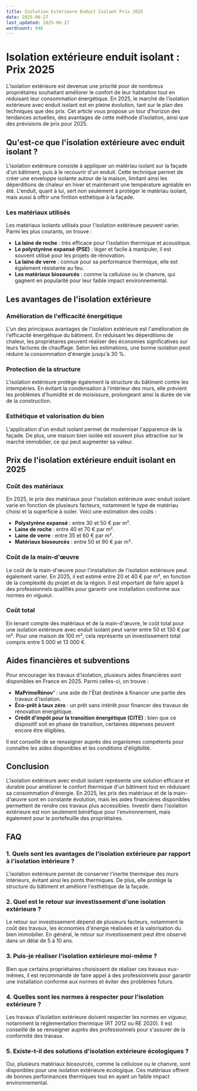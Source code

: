 ```yaml
---
title: Isolation Extérieure Enduit Isolant Prix 2025
date: 2025-06-27
last_updated: 2025-06-27
wordcount: 946
---
```


# Isolation extérieure enduit isolant : Prix 2025

L’isolation extérieure est devenue une priorité pour de nombreux propriétaires souhaitant améliorer le confort de leur habitation tout en réduisant leur consommation énergétique. En 2025, le marché de l’isolation extérieure avec enduit isolant est en pleine évolution, tant sur le plan des techniques que des prix. Cet article vous propose un tour d’horizon des tendances actuelles, des avantages de cette méthode d’isolation, ainsi que des prévisions de prix pour 2025.

## Qu'est-ce que l'isolation extérieure avec enduit isolant ?

L'isolation extérieure consiste à appliquer un matériau isolant sur la façade d'un bâtiment, puis à le recouvrir d'un enduit. Cette technique permet de créer une enveloppe isolante autour de la maison, limitant ainsi les déperditions de chaleur en hiver et maintenant une température agréable en été. L'enduit, quant à lui, sert non seulement à protéger le matériau isolant, mais aussi à offrir une finition esthétique à la façade.

### Les matériaux utilisés

Les matériaux isolants utilisés pour l'isolation extérieure peuvent varier. Parmi les plus courants, on trouve :

- **La laine de roche** : très efficace pour l'isolation thermique et acoustique.
- **Le polystyrène expansé (PSE)** : léger et facile à manipuler, il est souvent utilisé pour les projets de rénovation.
- **La laine de verre** : connue pour sa performance thermique, elle est également résistante au feu.
- **Les matériaux biosourcés** : comme la cellulose ou le chanvre, qui gagnent en popularité pour leur faible impact environnemental.

## Les avantages de l'isolation extérieure

### Amélioration de l'efficacité énergétique

L'un des principaux avantages de l'isolation extérieure est l'amélioration de l'efficacité énergétique du bâtiment. En réduisant les déperditions de chaleur, les propriétaires peuvent réaliser des économies significatives sur leurs factures de chauffage. Selon les estimations, une bonne isolation peut réduire la consommation d'énergie jusqu'à 30 %.

### Protection de la structure

L'isolation extérieure protège également la structure du bâtiment contre les intempéries. En évitant la condensation à l'intérieur des murs, elle prévient les problèmes d'humidité et de moisissure, prolongeant ainsi la durée de vie de la construction.

### Esthétique et valorisation du bien

L'application d'un enduit isolant permet de moderniser l'apparence de la façade. De plus, une maison bien isolée est souvent plus attractive sur le marché immobilier, ce qui peut augmenter sa valeur.

## Prix de l'isolation extérieure enduit isolant en 2025

### Coût des matériaux

En 2025, le prix des matériaux pour l'isolation extérieure avec enduit isolant varie en fonction de plusieurs facteurs, notamment le type de matériau choisi et la superficie à isoler. Voici une estimation des coûts :

- **Polystyrène expansé** : entre 30 et 50 € par m².
- **Laine de roche** : entre 40 et 70 € par m².
- **Laine de verre** : entre 35 et 60 € par m².
- **Matériaux biosourcés** : entre 50 et 90 € par m².

### Coût de la main-d'œuvre

Le coût de la main-d'œuvre pour l'installation de l'isolation extérieure peut également varier. En 2025, il est estimé entre 20 et 40 € par m², en fonction de la complexité du projet et de la région. Il est important de faire appel à des professionnels qualifiés pour garantir une installation conforme aux normes en vigueur.

### Coût total

En tenant compte des matériaux et de la main-d'œuvre, le coût total pour une isolation extérieure avec enduit isolant peut varier entre 50 et 130 € par m². Pour une maison de 100 m², cela représente un investissement total compris entre 5 000 et 13 000 €.

## Aides financières et subventions

Pour encourager les travaux d'isolation, plusieurs aides financières sont disponibles en France en 2025. Parmi celles-ci, on trouve :

- **MaPrimeRénov'** : une aide de l'État destinée à financer une partie des travaux d'isolation.
- **Éco-prêt à taux zéro** : un prêt sans intérêt pour financer des travaux de rénovation énergétique.
- **Crédit d'impôt pour la transition énergétique (CITE)** : bien que ce dispositif soit en phase de transition, certaines dépenses peuvent encore être éligibles.

Il est conseillé de se renseigner auprès des organismes compétents pour connaître les aides disponibles et les conditions d'éligibilité.

## Conclusion

L'isolation extérieure avec enduit isolant représente une solution efficace et durable pour améliorer le confort thermique d'un bâtiment tout en réduisant sa consommation d'énergie. En 2025, les prix des matériaux et de la main-d'œuvre sont en constante évolution, mais les aides financières disponibles permettent de rendre ces travaux plus accessibles. Investir dans l'isolation extérieure est non seulement bénéfique pour l'environnement, mais également pour le portefeuille des propriétaires.

## FAQ

### 1. Quels sont les avantages de l'isolation extérieure par rapport à l'isolation intérieure ?

L'isolation extérieure permet de conserver l'inertie thermique des murs intérieurs, évitant ainsi les ponts thermiques. De plus, elle protège la structure du bâtiment et améliore l'esthétique de la façade.

### 2. Quel est le retour sur investissement d'une isolation extérieure ?

Le retour sur investissement dépend de plusieurs facteurs, notamment le coût des travaux, les économies d'énergie réalisées et la valorisation du bien immobilier. En général, le retour sur investissement peut être observé dans un délai de 5 à 10 ans.

### 3. Puis-je réaliser l'isolation extérieure moi-même ?

Bien que certains propriétaires choisissent de réaliser ces travaux eux-mêmes, il est recommandé de faire appel à des professionnels pour garantir une installation conforme aux normes et éviter des problèmes futurs.

### 4. Quelles sont les normes à respecter pour l'isolation extérieure ?

Les travaux d'isolation extérieure doivent respecter les normes en vigueur, notamment la réglementation thermique (RT 2012 ou RE 2020). Il est conseillé de se renseigner auprès des professionnels pour s'assurer de la conformité des travaux.

### 5. Existe-t-il des solutions d'isolation extérieure écologiques ?

Oui, plusieurs matériaux biosourcés, comme la cellulose ou le chanvre, sont disponibles pour une isolation extérieure écologique. Ces matériaux offrent de bonnes performances thermiques tout en ayant un faible impact environnemental.